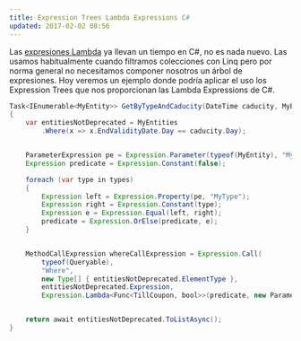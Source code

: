 ```yaml
---
title: Expression Trees Lambda Expressions C#
updated: 2017-02-02 08:56
---
```


Las <a href='https://msdn.microsoft.com/es-es/library/bb397687.aspx' title='Msdn: guía de uso expresiones lambda'>expresiones Lambda</a> ya llevan un tiempo en C#, no es nada nuevo. Las usamos habitualmente cuando filtramos colecciones con Linq pero por norma general no necesitamos componer nosotros un árbol de expresiones. Hoy veremos un ejemplo donde podría aplicar el uso los Expression Trees que nos proporcionan las Lambda Expressions de C#. 
<br>  
``` java
Task<IEnumerable<MyEntity>> GetByTypeAndCaducity(DateTime caducity, MyEntityType[] types)
{
    var entitiesNotDeprecated = MyEntities
        .Where(x => x.EndValidityDate.Day == caducity.Day);


    ParameterExpression pe = Expression.Parameter(typeof(MyEntity), "MyEntity");
    Expression predicate = Expression.Constant(false);

    foreach (var type in types)
    {
        Expression left = Expression.Property(pe, "MyType");
        Expression right = Expression.Constant(type);
        Expression e = Expression.Equal(left, right);
        predicate = Expression.OrElse(predicate, e);
    }


    MethodCallExpression whereCallExpression = Expression.Call(
        typeof(Queryable),
        "Where",
        new Type[] { entitiesNotDeprecated.ElementType },
        entitiesNotDeprecated.Expression,
        Expression.Lambda<Func<TillCoupon, bool>>(predicate, new ParameterExpression[] { pe }));


    return await entitiesNotDeprecated.ToListAsync();
}
```









